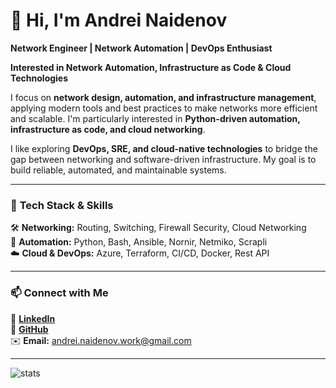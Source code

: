 # 👋 Hi, I'm Andrei Naidenov  
**Network Engineer | Network Automation | DevOps Enthusiast**  

**Interested in Network Automation, Infrastructure as Code & Cloud Technologies**  

I focus on **network design, automation, and infrastructure management**, applying modern tools and best practices to make networks more efficient and scalable. I'm particularly interested in **Python-driven automation, infrastructure as code, and cloud networking**.  

I like exploring **DevOps, SRE, and cloud-native technologies** to bridge the gap between networking and software-driven infrastructure. My goal is to build reliable, automated, and maintainable systems.  

---

### 🚀 **Tech Stack & Skills**
🛠 **Networking:** Routing, Switching, Firewall Security, Cloud Networking  
🔧 **Automation:** Python, Bash, Ansible, Nornir, Netmiko, Scrapli  
☁️ **Cloud & DevOps:** Azure, Terraform, CI/CD, Docker, Rest API  

---

### 📫 **Connect with Me**
💼 **[LinkedIn](www.linkedin.com/in/andrei-naidenov)**  
📂 **[GitHub](https://github.com/andreiyard)**  
✉️ **Email:** andrei.naidenov.work@gmail.com  

---

![stats](https://komarev.com/ghpvc/?username=andreiyard)
